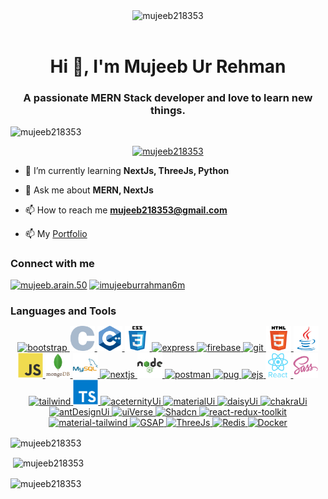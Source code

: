 <div align="center">
  <img src="https://cdn.dribbble.com/users/1233499/screenshots/3850691/web-development.gif" alt="mujeeb218353" width="500" />
</div>
</br>
<h1 align="center">Hi 👋, I'm Mujeeb Ur Rehman</h1>
<h3 align="center">A passionate MERN Stack developer and love to learn new things.</h3>

<p align="left"> <img src="https://komarev.com/ghpvc/?username=mujeeb218353&label=Profile%20views&color=0e75b6&style=flat" alt="mujeeb218353" /> </p>

<p align="center"> <a href="https://github.com/ryo-ma/github-profile-trophy"><img src="https://github-profile-trophy.vercel.app/?username=mujeeb218353" alt="mujeeb218353" /></a> </p>

<!-- - 🔭 I’m currently working on **Youtube-Twitter** -->

- 🌱 I’m currently learning **NextJs, ThreeJs, Python**

- 💬 Ask me about **MERN, NextJs**

- 📫 How to reach me **mujeeb218353@gmail.com**
  
- 📫 My <a href="https://mujeeb-ur-rehman-portfolio.vercel.app" target="blank">Portfolio</a>

<h3 align="left" style="margin-bottom: 5px">Connect with me</h3>
<p align="left">
<a href="https://fb.com/mujeeb.arain.50" target="blank"><img align="center" src="https://raw.githubusercontent.com/rahuldkjain/github-profile-readme-generator/master/src/images/icons/Social/facebook.svg" alt="mujeeb.arain.50" height="30" width="40" /></a>
<a href="https://instagram.com/imujeeburrahman6m" target="blank"><img align="center" src="https://raw.githubusercontent.com/rahuldkjain/github-profile-readme-generator/master/src/images/icons/Social/instagram.svg" alt="imujeeburrahman6m" height="30" width="40" /></a>
</p>

<h3 align="left" style="margin-bottom: 5px">Languages and Tools</h3>
<p align="center"> 
<a href="https://getbootstrap.com" target="_blank" rel="noreferrer"> <img src="https://upload.wikimedia.org/wikipedia/commons/thumb/b/b2/Bootstrap_logo.svg/1280px-Bootstrap_logo.svg.png" alt="bootstrap" width="40" height="40"/> </a> 
<a href="https://www.cprogramming.com/" target="_blank" rel="noreferrer"> <img src="https://raw.githubusercontent.com/devicons/devicon/master/icons/c/c-original.svg" alt="c" width="40" height="40"/> </a> 
<a href="https://www.w3schools.com/cpp/" target="_blank" rel="noreferrer"> <img src="https://raw.githubusercontent.com/devicons/devicon/master/icons/cplusplus/cplusplus-original.svg" alt="cplusplus" width="40" height="40"/> </a>
<a href="https://www.w3schools.com/css/" target="_blank" rel="noreferrer"> <img src="https://raw.githubusercontent.com/devicons/devicon/master/icons/css3/css3-original-wordmark.svg" alt="css3" width="40" height="40"/> </a> 
<a href="https://expressjs.com" target="_blank" rel="noreferrer"> <img src="https://static-00.iconduck.com/assets.00/node-js-icon-909x1024-ig4gm9k7.png" alt="express" width="40" height="40"/> </a> 
<a href="https://firebase.google.com/" target="_blank" rel="noreferrer"> <img src="https://www.vectorlogo.zone/logos/firebase/firebase-icon.svg" alt="firebase" width="40" height="40"/> </a> 
<a href="https://git-scm.com/" target="_blank" rel="noreferrer"> <img src="https://www.vectorlogo.zone/logos/git-scm/git-scm-icon.svg" alt="git" width="40" height="40"/> </a> 
<a href="https://www.w3.org/html/" target="_blank" rel="noreferrer"> <img src="https://raw.githubusercontent.com/devicons/devicon/master/icons/html5/html5-original-wordmark.svg" alt="html5" width="40" height="40"/> </a> 
<a href="https://www.java.com" target="_blank" rel="noreferrer"> <img src="https://raw.githubusercontent.com/devicons/devicon/master/icons/java/java-original.svg" alt="java" width="40" height="40"/> </a> 
<a href="https://developer.mozilla.org/en-US/docs/Web/JavaScript" target="_blank" rel="noreferrer"> <img src="https://raw.githubusercontent.com/devicons/devicon/master/icons/javascript/javascript-original.svg" alt="javascript" width="40" height="40"/> </a>
<a href="https://www.mongodb.com/" target="_blank" rel="noreferrer"> <img src="https://raw.githubusercontent.com/devicons/devicon/master/icons/mongodb/mongodb-original-wordmark.svg" alt="mongodb" width="40" height="40"/> </a> 
<a href="https://www.mysql.com/" target="_blank" rel="noreferrer"> <img src="https://raw.githubusercontent.com/devicons/devicon/master/icons/mysql/mysql-original-wordmark.svg" alt="mysql" width="40" height="40"/> </a> 
<a href="https://nextjs.org/" target="_blank" rel="noreferrer"> <img src="https://marcbruederlin.gallerycdn.vsassets.io/extensions/marcbruederlin/next-icons/0.1.0/1723747598319/Microsoft.VisualStudio.Services.Icons.Default" alt="nextjs" width="40" height="40"/> </a> 
<a href="https://nodejs.org" target="_blank" rel="noreferrer"> <img src="https://raw.githubusercontent.com/devicons/devicon/master/icons/nodejs/nodejs-original-wordmark.svg" alt="nodejs" width="40" height="40"/> </a> 
<a href="https://postman.com" target="_blank" rel="noreferrer"> <img src="https://www.vectorlogo.zone/logos/getpostman/getpostman-icon.svg" alt="postman" width="40" height="40"/> </a> 
<a href="https://pugjs.org" target="_blank" rel="noreferrer"> <img src="https://cdn.worldvectorlogo.com/logos/pug.svg" alt="pug" width="40" height="40"/> </a> <a href="https://ejs.co/" target="_blank" rel="noreferrer"> <img src="https://cdn.icon-icons.com/icons2/2148/PNG/512/ejs_icon_132422.png" alt="ejs" width="40" height="40"/> </a> <a href="https://reactjs.org/" target="_blank" rel="noreferrer"> <img src="https://raw.githubusercontent.com/devicons/devicon/master/icons/react/react-original-wordmark.svg" alt="react" width="40" height="40"/> </a> <a href="https://sass-lang.com" target="_blank" rel="noreferrer"> <img src="https://raw.githubusercontent.com/devicons/devicon/master/icons/sass/sass-original.svg" alt="sass" width="40" height="40"/> </a> <a href="https://tailwindcss.com/" target="_blank" rel="noreferrer"> <img src="https://www.vectorlogo.zone/logos/tailwindcss/tailwindcss-icon.svg" alt="tailwind" width="40" height="40"/> </a> <a href="https://www.typescriptlang.org/" target="_blank" rel="noreferrer"> <img src="https://raw.githubusercontent.com/devicons/devicon/master/icons/typescript/typescript-original.svg" alt="typescript" width="40" height="40"/> </a> <a href="https://ui.aceternity.com/" target="_blank" rel="noreferrer"> <img src="https://ui.aceternity.com/logo.png" alt="aceternityUi" width="40" height="40"/> </a> <a href="https://mui.com/material-ui/" target="_blank" rel="noreferrer"> <img src="https://w7.pngwing.com/pngs/761/513/png-transparent-material-ui-logo.png" alt="materialUi" width="40" height="40"/> </a> <a href="https://daisyui.com/" target="_blank" rel="noreferrer"> <img src="https://raw.githubusercontent.com/saadeghi/daisyui-images/master/images/daisyui-logo/favicon-192.png" alt="daisyUi" width="40" height="40"/> </a> <a href="https://v2.chakra-ui.com/" target="_blank" rel="noreferrer"> <img src="https://www.coffeeclass.io/logos/chakra-ui.png" alt="chakraUi" width="40" height="40"/> </a> <a href="https://ant.design/" target="_blank" rel="noreferrer"> <img src="https://static-00.iconduck.com/assets.00/ant-design-icon-512x512-xbdsnx83.png" alt="antDesignUi" width="40" height="40"/> </a> <a href="https://uiverse.io/" target="_blank" rel="noreferrer"> <img src="https://uiverse.io/favicon.ico" alt="uiVerse" width="40" height="40"/> </a> <a href="https://ui.shadcn.com/" target="_blank" rel="noreferrer"> <img src="https://avatars.githubusercontent.com/u/139895814?s=280&v=4" alt="Shadcn" width="40" height="40"/> </a> <a href="https://react-redux.js.org/" target="_blank" rel="noreferrer"> <img src="https://w7.pngwing.com/pngs/273/105/png-transparent-redux-original-logo-icon.png" alt="react-redux-toolkit" width="40" height="40"/> </a> <a href="https://www.material-tailwind.com/" target="_blank" rel="noreferrer"> <img src="https://www.material-tailwind.com/image/logo-mt.png" alt="material-tailwind" width="40" height="40"/> </a> <a href="https://gsap.com/" target="_blank" rel="noreferrer"> <img src="https://w7.pngwing.com/pngs/94/51/png-transparent-gsap-greensock-hd-logo-thumbnail.png" alt="GSAP" width="40" height="40"/> </a> 
   <a href="https://threejs.org/" target="_blank" rel="noreferrer"> <img src="https://canada1.discourse-cdn.com/flex035/uploads/threejs/optimized/2X/e/e4f86d2200d2d35c30f7b1494e96b9595ebc2751_2_1016x1024.png" alt="ThreeJs" width="40" height="40"/> </a> 
   <a href="https://redis.io/" target="_blank" rel="noreferrer"> <img src="https://static-00.iconduck.com/assets.00/redis-plain-wordmark-icon-2048x2048-ts2riq6b.png" alt="Redis" width="40" height="40"/> </a>
  <a href="https://www.docker.com/" target="_blank" rel="noreferrer"> <img src="https://www.docker.com/app/uploads/2024/01/icon-docker-square.svg" alt="Docker" width="40" height="40"/> </a>
</p>

<p><img align="center" src="https://github-readme-stats.vercel.app/api/top-langs?username=mujeeb218353&show_icons=true&locale=en&layout=compact&theme=dark" alt="mujeeb218353" /></p>

<p>&nbsp;<img align="center" src="https://github-readme-stats.vercel.app/api?username=mujeeb218353&show_icons=true&locale=en&theme=dark" alt="mujeeb218353" /></p>

<p><img align="center" src="https://github-readme-streak-stats.herokuapp.com/?user=mujeeb218353&theme=dark" alt="mujeeb218353" /></p>
